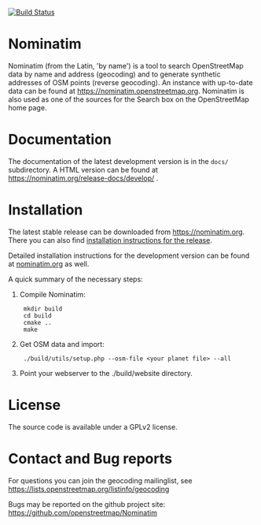 [![Build Status](https://travis-ci.org/openstreetmap/Nominatim.svg?branch=master)](https://travis-ci.org/openstreetmap/Nominatim)

Nominatim
=========

Nominatim (from the Latin, 'by name') is a tool to search OpenStreetMap data
by name and address (geocoding) and to generate synthetic addresses of
OSM points (reverse geocoding). An instance with up-to-date data can be found
at https://nominatim.openstreetmap.org. Nominatim is also used as one of the
sources for the Search box on the OpenStreetMap home page.

Documentation
=============

The documentation of the latest development version is in the
`docs/` subdirectory. A HTML version can be found at
https://nominatim.org/release-docs/develop/ .

Installation
============

The latest stable release can be downloaded from https://nominatim.org.
There you can also find [installation instructions for the release](https://nominatim.org/release-docs/latest/admin/Installation).

Detailed installation instructions for the development version can be
found at [nominatim.org](https://nominatim.org/release-docs/develop/admin/Installation)
as well.

A quick summary of the necessary steps:

1. Compile Nominatim:

        mkdir build
        cd build
        cmake ..
        make

2. Get OSM data and import:

        ./build/utils/setup.php --osm-file <your planet file> --all

3. Point your webserver to the ./build/website directory.


License
=======

The source code is available under a GPLv2 license.

Contact and Bug reports
======================

For questions you can join the geocoding mailinglist, see
https://lists.openstreetmap.org/listinfo/geocoding

Bugs may be reported on the github project site:
https://github.com/openstreetmap/Nominatim
